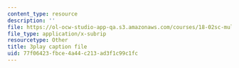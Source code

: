 ```yaml
---
content_type: resource
description: ''
file: https://ol-ocw-studio-app-qa.s3.amazonaws.com/courses/18-02sc-multivariable-calculus-fall-2010/77f06423fbce4a44c213ad3f1c99c1fc_n9gSOBwauRw.srt
file_type: application/x-subrip
resourcetype: Other
title: 3play caption file
uid: 77f06423-fbce-4a44-c213-ad3f1c99c1fc
---
```

